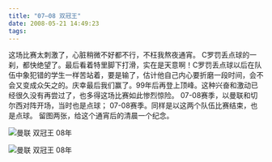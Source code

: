 ```yaml
---
title: "07—08 双冠王"
date: 2008-05-21 14:49:23
tags:
---
```


这场比赛太刺激了，心脏稍微不好都不行，不枉我熬夜通宵。 C罗罚丢点球的一刹，都快绝望了。最后看着特里脚下打滑，实在是天意啊！C罗罚丢点球以后在队伍中象犯错的学生一样苦站着，要是输了，估计他自己内心要折磨一段时间，会不会又变成众矢之的。庆幸最后我们赢了。99年后再登上顶峰。这种兴奋和激动已经很久没有再尝过了，也多得这场比赛如此惨烈惊险。 07-08赛季，以曼联和切尔西对阵开场，当时也是点球； 07-08赛季。同样是以这两个队伍比赛结束，也是点球。 留图两张，给这个通宵后的清晨一个纪念。 

![曼联 双冠王 08年](../../../images/2008/05/dsc03867-thumb.jpg) 

![曼联 双冠王 08年](../../../images/2008/05/dsc03869-thumb.jpg)